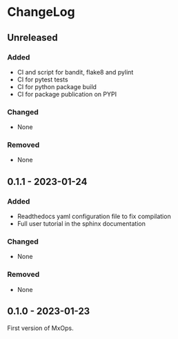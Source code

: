 # ChangeLog

## Unreleased

### Added

- CI and script for bandit, flake8 and pylint
- CI for pytest tests
- CI for python package build
- CI for package publication on PYPI

### Changed

- None

### Removed

- None

## 0.1.1 - 2023-01-24

### Added

- Readthedocs yaml configuration file to fix compilation
- Full user tutorial in the sphinx documentation

### Changed

- None

### Removed

- None

## 0.1.0 - 2023-01-23

First version of MxOps.
